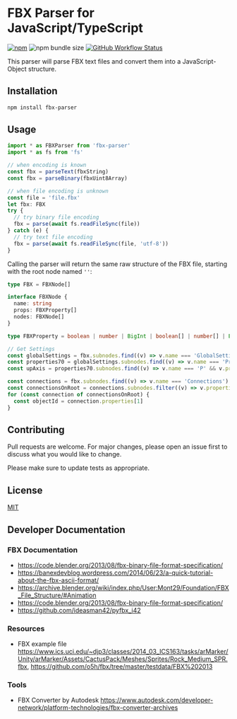 # FBX Parser for JavaScript/TypeScript

[![npm](https://img.shields.io/npm/v/fbx-parser)](https://www.npmjs.com/package/fbx-parser)
![npm bundle size](https://img.shields.io/bundlephobia/minzip/fbx-parser)
[![GitHub Workflow Status](https://img.shields.io/github/workflow/status/picode7/fbx-parser/CI)](https://github.com/picode7/fbx-parser/actions)

This parser will parse FBX text files and convert them into a JavaScript-Object structure.

## Installation

```bash
npm install fbx-parser
```

## Usage

```ts
import * as FBXParser from 'fbx-parser'
import * as fs from 'fs'

// when encoding is known
const fbx = parseText(fbxString)
const fbx = parseBinary(fbxUint8Array)

// when file encoding is unknown
const file = 'file.fbx'
let fbx: FBX
try {
  // try binary file encoding
  fbx = parse(await fs.readFileSync(file))
} catch (e) {
  // try text file encoding
  fbx = parse(await fs.readFileSync(file, 'utf-8'))
}
```

Calling the parser will return the same raw structure of the FBX file, starting with the root node named `''`:

```ts
type FBX = FBXNode[]

interface FBXNode {
  name: string
  props: FBXProperty[]
  nodes: FBXNode[]
}

type FBXProperty = boolean | number | BigInt | boolean[] | number[] | BigInt[] | string
```

```ts
// Get Settings
const globalSettings = fbx.subnodes.find((v) => v.name === 'GlobalSettings')
const properties70 = globalSettings.subnodes.find((v) => v.name === 'Properties70')
const upAxis = properties70.subnodes.find((v) => v.name === 'P' && v.properties[0] === '"UpAxis"').properties[4]

const connections = fbx.subnodes.find((v) => v.name === 'Connections')
const connectionsOnRoot = connections.subnodes.filter((v) => v.properties[2] === '0')
for (const connection of connectionsOnRoot) {
  const objectId = connection.properties[1]
}
```

## Contributing

Pull requests are welcome. For major changes, please open an issue first to discuss what you would like to change.

Please make sure to update tests as appropriate.

## License

[MIT](/LICENSE)

## Developer Documentation

### FBX Documentation

- <https://code.blender.org/2013/08/fbx-binary-file-format-specification/>
- <https://banexdevblog.wordpress.com/2014/06/23/a-quick-tutorial-about-the-fbx-ascii-format/>
- <https://archive.blender.org/wiki/index.php/User:Mont29/Foundation/FBX_File_Structure/#Animation>
- <https://code.blender.org/2013/08/fbx-binary-file-format-specification/>
- <https://github.com/ideasman42/pyfbx_i42>

### Resources

- FBX example file <https://www.ics.uci.edu/~djp3/classes/2014_03_ICS163/tasks/arMarker/Unity/arMarker/Assets/CactusPack/Meshes/Sprites/Rock_Medium_SPR.fbx>, <https://github.com/o5h/fbx/tree/master/testdata/FBX%202013>

### Tools

- FBX Converter by Autodesk <https://www.autodesk.com/developer-network/platform-technologies/fbx-converter-archives>

